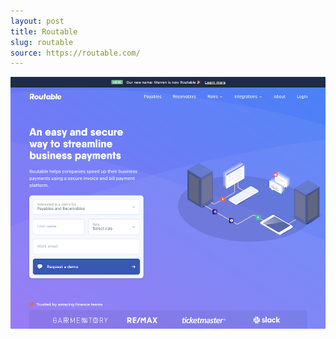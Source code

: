 ```yaml
---
layout: post
title: Routable
slug: routable
source: https://routable.com/
---
```


![Routable](/screenshots/routable.png)
